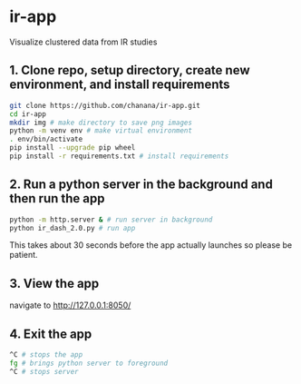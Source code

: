 # ir-app

Visualize clustered data from IR studies

## 1. Clone repo, setup directory, create new environment, and install requirements
```bash
git clone https://github.com/chanana/ir-app.git
cd ir-app
mkdir img # make directory to save png images
python -m venv env # make virtual environment
. env/bin/activate
pip install --upgrade pip wheel
pip install -r requirements.txt # install requirements
```

## 2. Run a python server in the background and then run the app
```bash
python -m http.server & # run server in background
python ir_dash_2.0.py # run app
```
This takes about 30 seconds before the app actually launches so please be patient.

## 3. View the app
navigate to http://127.0.0.1:8050/

## 4. Exit the app 
```bash
^C # stops the app
fg # brings python server to foreground
^C # stops server
```